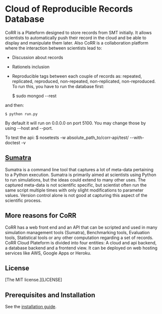 # Cloud of Reproducible Records Database

CoRR is a Plateform designed to store records from SMT initially.
It allows scientists to automatically push their record in the cloud
and be able to display and manipulate them later. Also CoRR is a 
collaboration platform where the interaction between scientists lead to:
- Discussion about records
- Rationels inclusion
- Reproducible tags between each couple of records as: repeated, replicated,
reproduced, non-repeated, non-replicated, non-reproduced.
To run this, you have to run the database first:

    $ sudo mongod --rest

and then:

    $ python run.py

By default it will run on 0.0.0.0 on port 5100. You may
change those by using --host and --port.

To test the api:
    $ nosetests -w absolute_path_to/corr-api/test/ --with-doctest -v

## [Sumatra]()

Sumatra is a command line tool that captures a lot of meta-data
pertaining to a Python execution. Sumatra is primarily aimed at
scientists using Python to run simulations, but the ideas could extend
to many other uses. The captured meta-data is not scientific specific,
but scientist often run the same script multiple times with only
slight modifications to parameter values. Version control alone is not
good at capturing this aspect of the scientific process.

## More reasons for CoRR

CoRR has a web front end and an API that can be scripted and 
used in many simulation management tools (Sumatra), Benchmarking tools,
Evaluation tools, Statistical tools or any other computation regarding
a set of records. CoRR Cloud Plateform is divided into four entities: A
cloud and api backend, a database backend and a frontend view. It can 
be deployed on web hosting services like AWS, Google Apps or Heroku.

## License

[The MIT license.][LICENSE]

## Prerequisites and Installation

See the [installation guide](INSTALLATION.md).